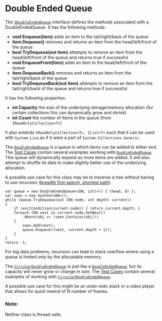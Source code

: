 # Double Ended Queue

The [`IDoubleEndedQueue`](IDoubleEndedQueue.cs) interface defines the methods associated with a DoubleEndedQueue. It has the following methods:
- __void Enqueue(item)__ adds an item to the tail/right/back of the queue
- __item Dequeue()__ removes and returns an item from the head/left/front of the queue
- __bool TryDequeue(out item)__ attempts to remove an item from the head/left/front of the queue and returns true if successful
- __void EnqueueFront(item)__ adds an item to the head/left/front of the queue
- __item DequeueBack()__ removes and returns an item from the tail/right/back of the queue
- __bool TryDequeueBack(out item)__ attempts to remove an item from the tail/right/back of the queue and returns true if successful

It has the following properties:
- __int Capacity__ the size of the underlying storage/memory allocation (for certain collections this can dynamically grow and shrink)
- __int Count__ the number of items in the queue (from `IReadOnlyCollection<T>`)

It also extends `IReadOnlyCollection<T>, IList<T>` such that it can be used with `System.Linq` as if it were a part of `System.Collections.Generic`.

The [`DoubleEndedQueue`](DoubleEndedQueue.cs) is a queue in which items can be added to either end. The [Test Cases](../../../tests/CSharpCollections.Tests/DoubleEndedQueue_Tests.cs) contain several examples working with [`DoubleEndedQueue`](DoubleEndedQueue.cs). This queue will dynamically expand as more items are added. It will also attempt to shuffle its data to make slightly better use of the underlying allocation.

A possible use case for this class may be to traverse a tree without having to use recursion ([breadth first search, shortest path](../../../tests/CSharpCollections.Tests/DoubleEndedQueue_Examples.cs)). 
```
var queue = new DoubleEndedQueue<(DN, int)>() { (head, 0) };
var seen = new HashSet<DN>();
while (queue.TryDequeue(out (DN node, int depth) current))
{
    if (exitCondition(current.node)) { return current.depth; }
    foreach (DN next in current.node.GetNext()
        .Where(obj => !seen.Contains(obj)))
    {
        seen.Add(next);
        queue.Enqueue((next, current.depth + 1));
    }
}
return -1;
```
For big data problems, recursion can lead to stack overflow where using a queue is limited only by the allocatable memory.

The [`CircularDoubleEndedQueue`](CircularDoubleEndedQueue.cs) is just like a [`DoubleEndedQueue`](DoubleEndedQueue.cs), but its capacity will never grow or change in size. The [Test Cases](../../../tests/CSharpCollections.Tests/CircularDoubleEndedQueue_Tests.cs) contain several examples of working with [`CircularDoubleEndedQueue`](CircularDoubleEndedQueue.cs).

A possible use case for this might be an undo-redo stack or a video player that allows for quick rewind of N number of frames.

### Note: 

Neither class is thread-safe.
